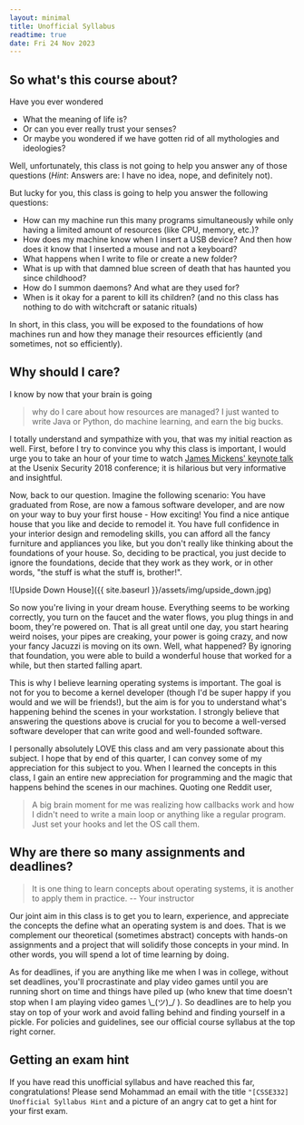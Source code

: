 ```yaml
---
layout: minimal
title: Unofficial Syllabus
readtime: true
date: Fri 24 Nov 2023
---
```


## So what's this course about?

Have you ever wondered
* What the meaning of life is?
* Or can you ever really trust your senses?
* Or maybe you wondered if we have gotten rid of all mythologies and ideologies?

Well, unfortunately, this class is not going to help you answer any of those
questions (_Hint_: Answers are: I have no idea, nope, and definitely not).

But lucky for you, this class is going to help you answer the following
questions:

* How can my machine run this many programs simultaneously while only having a
  limited amount of resources (like CPU, memory, etc.)?
* How does my machine know when I insert a USB device? And then how does it know
  that I inserted a mouse and not a keyboard?
* What happens when I write to file or create a new folder?
* What is up with that damned blue screen of death that has haunted you since
  childhood?
* How do I summon daemons? And what are they used for?
* When is it okay for a parent to kill its children? (and no this class has
  nothing to do with witchcraft or satanic rituals)

In short, in this class, you will be exposed to the foundations of how machines
run and how they manage their resources efficiently (and sometimes, not so
efficiently).

## Why should I care?

I know by now that your brain is going
>why do I care about how resources are managed? I just wanted to write Java or
Python, do machine learning, and earn the big bucks.

I totally understand and sympathize with you, that was my initial reaction as
well. First, before I try to convince you why this class is important, I would
urge you to take an hour of your time to watch [James Mickens' keynote
talk](https://www.youtube.com/watch?v=ajGX7odA87k) at the Usenix Security 2018
conference; it is hilarious but very informative and insightful.

Now, back to our question. Imagine the following scenario: You have graduated
from Rose, are now a famous software developer, and are now on your way to buy
your first house - How exciting! You find a nice antique house that you like and
decide to remodel it. You have full confidence in your interior design and
remodeling skills, you can afford all the fancy furniture and appliances you
like, but you don't really like thinking about the foundations of your house.
So, deciding to be practical, you just decide to ignore the foundations, decide
that they work as they work, or in other words, "the stuff is what the stuff is,
brother!".

![Upside Down House]({{ site.baseurl }}/assets/img/upside_down.jpg)

So now you're living in your dream house. Everything seems to be working
correctly, you turn on the faucet and the water flows, you plug things in and
boom, they're powered on. That is all great until one day, you start hearing
weird noises, your pipes are creaking, your power is going crazy, and now your
fancy Jacuzzi is moving on its own. Well, what happened? By ignoring that
foundation, you were able to build a wonderful house that worked for a while,
but then started falling apart.

This is why I believe learning operating systems is important. The goal is not
for you to become a kernel developer (though I'd be super happy if you would and
we will be friends!), but the aim is for you to understand what's happening
behind the scenes in your workstation. I strongly believe that answering the
questions above is crucial for you to become a well-versed software developer
that can write good and well-founded software.

I personally absolutely LOVE this class and am very passionate about this
subject. I hope that by end of this quarter, I can convey some of my
appreciation for this subject to you. When I learned the concepts in this
class, I gain an entire new appreciation for programming and the magic that
happens behind the scenes in our machines. Quoting one Reddit user,
> A big brain moment for me was realizing how callbacks work and how I didn't
  need to write a main loop or anything like a regular program. Just set your
  hooks and let the OS call them.

## Why are there so many assignments and deadlines?

> It is one thing to learn concepts about operating systems, it is another to
apply them in practice. -- Your instructor

Our joint aim in this class is to get you to learn, experience, and appreciate
the concepts the define what an operating system is and does. That is we
complement our theoretical (sometimes abstract) concepts with hands-on
assignments and a project that will solidify those concepts in your mind. In
other words, you will spend a lot of time learning by doing.

As for deadlines, if you are anything like me when I was in college, without set
deadlines, you'll procrastinate and play video games until you are running short
on time and things have piled up (who knew that time doesn't stop when I am
playing video games \\\_(ツ)\_/ ). So deadlines are to help you stay on top of
your work and avoid falling behind and finding yourself in a pickle. For
policies and guidelines, see our official course syllabus at the top right
corner.

## Getting an exam hint

If you have read this unofficial syllabus and have reached this far,
congratulations! Please send Mohammad an email with the title `"[CSSE332]
Unofficial Syllabus Hint` and a picture of an angry cat to get a hint for your
first exam.


